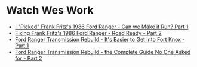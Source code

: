 # Watch Wes Work
- [I "Picked" Frank Fritz's 1986 Ford Ranger - Can we Make it Run? Part 1](https://youtu.be/GTN6FpsIdDU)
- [Fixing Frank Fritz's 1986 Ford Ranger - Road Ready - Part 2](https://youtu.be/2VWbOJvvXX4)
- [Ford Ranger Transmission Rebuild - It's Easier to Get into Fort Knox - Part 1](https://youtu.be/YZo3tfldpbk)
- [Ford Ranger Transmission Rebuild - the Complete Guide No One Asked for - Part 2](https://youtu.be/E9xZ9Bcc7bg)
